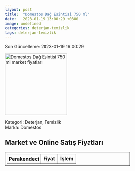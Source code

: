 ```yaml
---
layout: post
title:  "Domestos Dağ Esintisi 750 ml"
date:   2023-01-19 13:00:29 +0300
image: undefined
categories: deterjan-temizlik
tags: deterjan-temizlik
---
```


Son Güncelleme: 2023-01-19 16:00:29

<img src="undefined" width="200" alt="Domestos Dağ Esintisi 750 ml market fiyatları" />

Kategori: Deterjan, Temizlik
<br />
Marka: Domestos

<h2>Market ve Online Satış Fiyatları</h2>

<table border="1" style="padding: 5px;width:80%;">
  <tr>
    <td style="padding: 5px;"><strong>Perakendeci</strong></td>
    <td><strong>Fiyat</strong></td>
    <td><strong>İşlem</strong></td>
  </tr>
  
</table>
